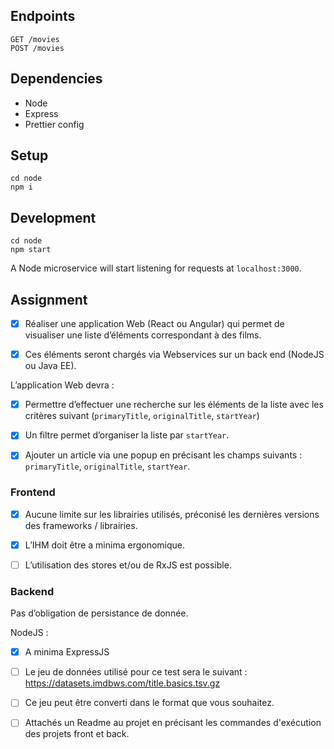 ## Endpoints

    GET /movies
    POST /movies

## Dependencies

-   Node
-   Express
-   Prettier config

## Setup

    cd node
    npm i

## Development

    cd node
    npm start

A Node microservice will start listening for requests at `localhost:3000`.

## Assignment

-   [x] Réaliser une application Web (React ou Angular) qui permet de visualiser une liste d’éléments correspondant à des films.

-   [x] Ces éléments seront chargés via Webservices sur un back end (NodeJS ou Java EE).

L’application Web devra :

-   [x] Permettre d’effectuer une recherche sur les éléments de la liste avec les critères suivant (`primaryTitle`, `originalTitle`, `startYear`)

-   [x] Un filtre permet d’organiser la liste par `startYear`.

-   [x] Ajouter un article via une popup en précisant les champs suivants : `primaryTitle`, `originalTitle`, `startYear`.

### Frontend

-   [x] Aucune limite sur les librairies utilisés, préconisé les dernières versions des frameworks / librairies.

-   [x] L’IHM doit être a minima ergonomique.

-   [ ] L’utilisation des stores et/ou de RxJS est possible.

### Backend

Pas d’obligation de persistance de donnée.

NodeJS :

-   [x] A minima ExpressJS

-   [ ] Le jeu de données utilisé pour ce test sera le suivant : https://datasets.imdbws.com/title.basics.tsv.gz

-   [ ] Ce jeu peut être converti dans le format que vous souhaitez.

-   [ ] Attachés un Readme au projet en précisant les commandes d'exécution des projets front et back.
